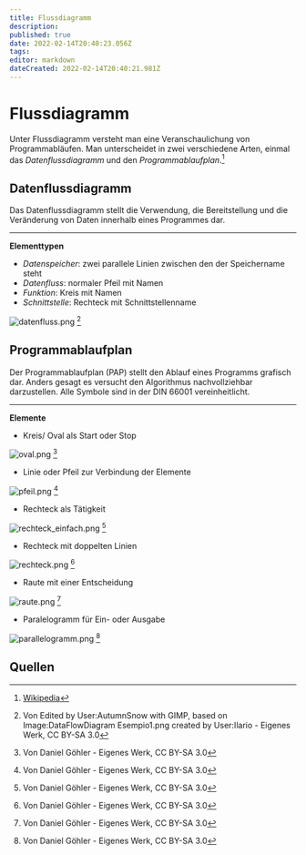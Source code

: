 ```yaml
---
title: Flussdiagramm
description: 
published: true
date: 2022-02-14T20:40:23.056Z
tags: 
editor: markdown
dateCreated: 2022-02-14T20:40:21.981Z
---
```


# Flussdiagramm

Unter Flussdiagramm versteht man eine Veranschaulichung von
Programmabläufen. Man unterscheidet in zwei verschiedene Arten, einmal
das *Datenflussdiagramm* und den *Programmablaufplan*.[^1]

## Datenflussdiagramm

Das Datenflussdiagramm stellt die Verwendung, die Bereitstellung und die
Veränderung von Daten innerhalb eines Programmes dar.

------------------------------------------------------------------------

**Elementtypen**

-   *Datenspeicher*: zwei parallele Linien zwischen den der Speichername
    steht
-   *Datenfluss*: normaler Pfeil mit Namen
-   *Funktion*: Kreis mit Namen
-   *Schnittstelle*: Rechteck mit Schnittstellenname

![datenfluss.png](/datenfluss.png) [^2]

## Programmablaufplan

Der Programmablaufplan (PAP) stellt den Ablauf eines Programms grafisch
dar. Anders gesagt es versucht den Algorithmus nachvollziehbar
darzustellen. Alle Symbole sind in der DIN 66001 vereinheitlicht.

------------------------------------------------------------------------

**Elemente**

-   Kreis/ Oval als Start oder Stop

![oval.png](/oval.png) [^3]

-   Linie oder Pfeil zur Verbindung der Elemente

![pfeil.png](/pfeil.png) [^3]

-   Rechteck als Tätigkeit

![rechteck_einfach.png](/rechteck_einfach.png) [^3]

-   Rechteck mit doppelten Linien

![rechteck.png](/rechteck.png) [^3]

-   Raute mit einer Entscheidung

![raute.png](/raute.png) [^3]

-   Paralelogramm für Ein- oder Ausgabe

![parallelogramm.png](/parallelogramm.png) [^3]

## Quellen

[^1]: [Wikipedia](https://de.wikipedia.org/wiki/Flussdiagramm)
[^2]: Von Edited by User:AutumnSnow with GIMP, based on Image:DataFlowDiagram Esempio1.png created by User:Ilario - Eigenes Werk, CC BY-SA 3.0
[^3]: Von Daniel Göhler - Eigenes Werk, CC BY-SA 3.0

